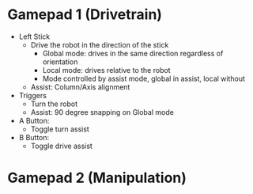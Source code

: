 # Gamepad 1 (Drivetrain)
- Left Stick
  - Drive the robot in the direction of the stick
    - Global mode: drives in the same direction regardless of orientation
    - Local mode: drives relative to the robot
    - Mode controlled by assist mode, global in assist, local without
  - Assist: Column/Axis alignment
- Triggers
  - Turn the robot
  - Assist: 90 degree snapping on Global mode
- A Button:
  - Toggle turn assist
- B Button:
  - Toggle drive assist

# Gamepad 2 (Manipulation)
